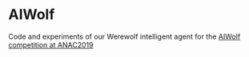 # AIWolf
Code and experiments of our Werewolf intelligent agent for the [AIWolf competition at ANAC2019](http://aiwolf.org/en/)
